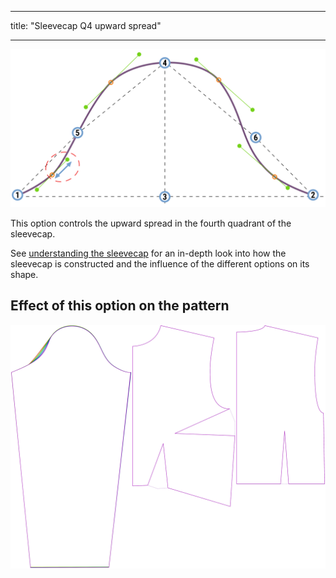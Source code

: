 - - -
title: "Sleevecap Q4 upward spread"
- - -

![The upward spread in the fourth quadrant of the sleevecap](./sleevecapq4spread1.svg)

This option controls the upward spread in the fourth quadrant of the sleevecap.

<Tip>

See [understanding the sleevecap](/docs/patterns/brian/options#understanding-the-sleevecap) for an in-depth
look into how the sleevecap is constructed and the influence of the different options on its shape.

</Tip>

## Effect of this option on the pattern

![This image shows the effect of this option by superimposing several variants that have a different value for this option](breanna_sleevecapq4spread1_sample.svg "Effect of this option on the pattern")
